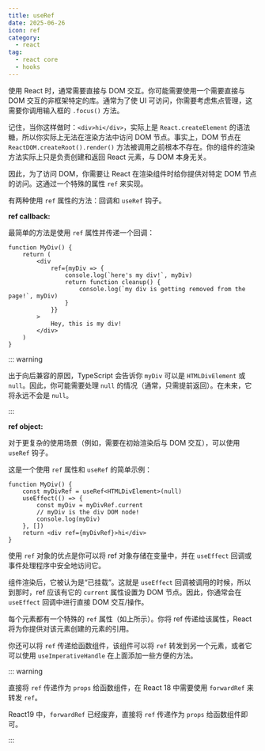 ```yaml
---
title: useRef
date: 2025-06-26
icon: ref
category:
  - react
tag:
  - react core
  - hooks
---
```


使用 React 时，通常需要直接与 DOM 交互。你可能需要使用一个需要直接与 DOM 交互的非框架特定的库。通常为了使 UI 可访问，你需要考虑焦点管理，这需要你调用输入框的 `.focus()` 方法。

记住，当你这样做时：`<div>hi</div>`，实际上是 `React.createElement` 的语法糖，所以你实际上无法在渲染方法中访问 DOM 节点。事实上，DOM 节点在 `ReactDOM.createRoot().render()` 方法被调用之前根本不存在。你的组件的渲染方法实际上只是负责创建和返回 React 元素，与 DOM 本身无关。

因此，为了访问 DOM，你需要让 React 在渲染组件时给你提供对特定 DOM 节点的访问。这通过一个特殊的属性 `ref` 来实现。

有两种使用 `ref` 属性的方法：回调和 `useRef` 钩子。

**ref callback:**

最简单的方法是使用 `ref` 属性并传递一个回调：

```tsx
function MyDiv() {
	return (
		<div
			ref={myDiv => {
				console.log(`here's my div!`, myDiv)
				return function cleanup() {
					console.log(`my div is getting removed from the page!`, myDiv)
				}
			}}
		>
			Hey, this is my div!
		</div>
	)
}
```

::: warning

出于向后兼容的原因，TypeScript 会告诉你 `myDiv` 可以是 `HTMLDivElement` 或 `null`。因此，你可能需要处理 `null` 的情况（通常，只需提前返回）。在未来，它将永远不会是 `null`。

:::

**ref object:**

对于更复杂的使用场景（例如，需要在初始渲染后与 DOM 交互），可以使用 `useRef` 钩子。

这是一个使用 `ref` 属性和 `useRef` 的简单示例：

```tsx
function MyDiv() {
	const myDivRef = useRef<HTMLDivElement>(null)
	useEffect(() => {
		const myDiv = myDivRef.current
		// myDiv is the div DOM node!
		console.log(myDiv)
	}, [])
	return <div ref={myDivRef}>hi</div>
}
```

使用 `ref` 对象的优点是你可以将 ref 对象存储在变量中，并在 `useEffect` 回调或事件处理程序中安全地访问它。

组件渲染后，它被认为是“已挂载”。这就是 `useEffect` 回调被调用的时候，所以到那时，ref 应该有它的 `current` 属性设置为 DOM 节点。因此，你通常会在 `useEffect` 回调中进行直接 DOM 交互/操作。

每个元素都有一个特殊的 `ref` 属性（如上所示）。你将 ref 传递给该属性，React 将为你提供对该元素创建的元素的引用。

你还可以将 `ref` 传递给函数组件，该组件可以将 `ref` 转发到另一个元素，或者它可以使用 `useImperativeHandle` 在上面添加一些方便的方法。

::: warning

直接将 `ref` 传递作为 `props` 给函数组件，在 React 18 中需要使用 `forwardRef` 来转发 `ref`。

React19 中，`forwardRef` 已经废弃，直接将 `ref` 传递作为 `props` 给函数组件即可。

:::
